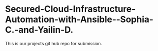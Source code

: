 # Secured-Cloud-Infrastructure-Automation-with-Ansible--Sophia-C.-and-Yailin-D.
This is our projects git hub repo for submission. 
